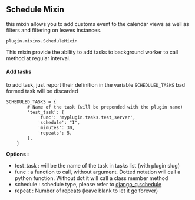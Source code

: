## Schedule Mixin
this mixin allows you to add customs event to the calendar views as well as filters and filtering on leaves instances.
```
plugin.mixins.ScheduleMixin
```

This mixin provide the ability to add tasks to background worker to call method at regular interval.

#### Add tasks
to add task, just report their definition in the variable `SCHEDULED_TASKS`
bad formed task will be discarded

```
SCHEDULED_TASKS = {
        # Name of the task (will be prepended with the plugin name)
        'test_task': {
            'func': 'myplugin.tasks.test_server', 
            'schedule': "I",
            'minutes': 30,
            'repeats': 5,
        },
    }
```

**Options :**

* test_task : will be the name of the task in tasks list (with plugin slug)
* func : a function to call, without argument. Dotted notation will call a python function. Without dot it will call a class member method
* schedule : schedule type, please refer to [django_q.schedule](https://django-q.readthedocs.io/en/latest/schedules.html#)
* repeat : Number of repeats (leave blank to let it go forever)